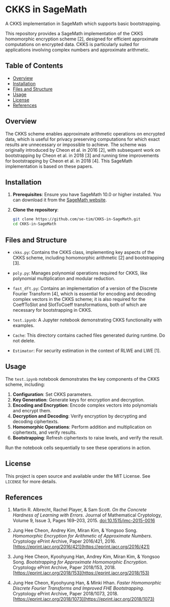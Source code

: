 
# CKKS in SageMath
A CKKS implementation in SageMath which supports basic bootstrapping.

This repository provides a SageMath implementation of the CKKS homomorphic encryption scheme [2],
designed for efficient approximate computations on encrypted data.
CKKS is particularly suited for applications involving complex numbers and approximate arithmetic.

## Table of Contents
- [Overview](#overview)
- [Installation](#installation)
- [Files and Structure](#files-and-structure)
- [Usage](#usage)
- [License](#license)
- [References](#references)

## Overview

The CKKS scheme enables approximate arithmetic operations on encrypted data,
which is useful for privacy preserving computations
for which exact results are unnecessary or impossible to achieve.
The scheme was originally introduced by Cheon et al. in 2016 [2],
with subsequent work on bootstrapping by Cheon et al. in 2018 [3]
and running time improvements for bootstrapping by Cheon et al. in 2018 [4].
This SageMath implementation is based on these papers.

## Installation

1. **Prerequisites**: Ensure you have SageMath 10.0 or higher installed.
You can download it from the [SageMath website](https://www.sagemath.org/download.html).
   
2. **Clone the repository**:
   ```bash
   git clone https://github.com/se-tim/CKKS-in-SageMath.git
   cd CKKS-in-SageMath
   ```

## Files and Structure

- `ckks.py`: Contains the CKKS class, implementing key aspects of the CKKS scheme,
including homomorphic arithmetic [2] and bootstrapping [3].
  
- `poly.py`: Manages polynomial operations required for CKKS,
like polynomial multiplication and modular reduction.

- `fast_dft.py`: Contains an implementation of a version of the Discrete Fourier Transform [4],
which is essential for encoding and decoding complex vectors in the CKKS scheme;
it is also required for the CoeffToSlot and SlotToCoeff transformations,
both of which are necessary for bootstrapping in CKKS.

- `test.ipynb`: A Jupyter notebook demonstrating CKKS functionality with examples.

- `Cache`: This directory contains cached files generated during runtime.
Do not delete.

- `Estimator`: For security estimation in the context of RLWE and LWE [1].

## Usage

The `test.ipynb` notebook demonstrates the key components of the CKKS scheme, including:

1. **Configuration**: Set CKKS parameters.
2. **Key Generation**: Generate keys for encryption and decryption.
3. **Encoding and Encryption**: Encode complex vectors into polynomials and encrypt them.
4. **Decryption and Decoding**: Verify encryption by decrypting and decoding ciphertexts.
5. **Homomorphic Operations**: Perform addition and multiplication on ciphertexts, and verify results.
6. **Bootstrapping**: Refresh ciphertexts to raise levels, and verify the result.

Run the notebook cells sequentially to see these operations in action.

## License

This project is open source and available under the MIT License.
See `LICENSE` for more details.

## References

1. Martin R. Albrecht, Rachel Player, & Sam Scott.
*On the Concrete Hardness of Learning with Errors*.
Journal of Mathematical Cryptology, Volume 9, Issue 3, Pages 169–203, 2015.
[doi:10.1515/jmc-2015-0016](https://doi.org/10.1515/jmc-2015-0016)

2. Jung Hee Cheon, Andrey Kim, Miran Kim, & Yongsoo Song.
*Homomorphic Encryption for Arithmetic of Approximate Numbers*.
Cryptology ePrint Archive, Paper 2016/421, 2016.
[https://eprint.iacr.org/2016/421](https://eprint.iacr.org/2016/421)

3. Jung Hee Cheon, Kyoohyung Han, Andrey Kim, Miran Kim, & Yongsoo Song.
*Bootstrapping for Approximate Homomorphic Encryption*.
Cryptology ePrint Archive, Paper 2018/153, 2018.
[https://eprint.iacr.org/2018/153](https://eprint.iacr.org/2018/153)

4. Jung Hee Cheon, Kyoohyung Han, & Minki Hhan.
*Faster Homomorphic Discrete Fourier Transforms and Improved FHE Bootstrapping*.
Cryptology ePrint Archive, Paper 2018/1073, 2018.
[https://eprint.iacr.org/2018/1073](https://eprint.iacr.org/2018/1073)
